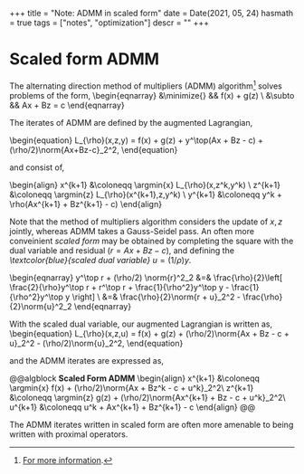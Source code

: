 +++
title = "Note: ADMM in scaled form"
date = Date(2021, 05, 24)
hasmath = true
tags = ["notes", "optimization"]
descr = ""
+++

# Scaled form ADMM

The alternating direction method of multipliers (ADMM) algorithm[^1] solves problems
of the form,
\begin{eqnarray}
	&\minimize{} && f(x) + g(z) \\
	&\subto && Ax + Bz = c
\end{eqnarray}

The iterates of ADMM are defined by the augmented Lagrangian,

\begin{equation}
	L_{\rho}(x,z,y) = f(x) + g(z) + y^\top(Ax + Bz - c) +
	(\rho/2)\norm{Ax+Bz-c}_2^2,
\end{equation}

and consist of,

\begin{align}
	x^{k+1} &\coloneqq \argmin{x} L_{\rho}(x,z^k,y^k) \\
	z^{k+1} &\coloneqq \argmin{z} L_{\rho}(x^{k+1},z,y^k) \\
	y^{k+1} &\coloneqq y^k + \rho(Ax^{k+1} + Bz^{k+1} - c)
\end{align}

Note that the method of multipliers algorithm considers the update of $x,z$
jointly, whereas ADMM takes a Gauss-Seidel pass. An often more conveinient
*scaled form* may be obtained by completing the square with the dual
variable and residual ($r = Ax + Bz - c$), and defining the *\textcolor{blue}{scaled dual variable}* $u =
(1/\rho)y$.

\begin{eqnarray}
	y^\top r + (\rho/2) \norm{r}^2_2 &=& \frac{\rho}{2}\left[
	\frac{2}{\rho}y^\top r + r^\top r + \frac{1}{\rho^2}y^\top y 
	- \frac{1}{\rho^2}y^\top y 
	\right] \\
	&=& \frac{\rho}{2}\norm{r + u}_2^2 - \frac{\rho}{2}\norm{u}^2_2
\end{eqnarray}

With the scaled dual variable, our augmented Lagrangian is written as,
\begin{equation}
	L_{\rho}(x,z,u) = f(x) + g(z) + (\rho/2)\norm{Ax + Bz - c + u}_2^2 -
	(\rho/2)\norm{u}_2^2,
\end{equation}

and the ADMM iterates are expressed as,

@@algblock
**Scaled Form ADMM**
\begin{align}
	x^{k+1} &\coloneqq \argmin{x} f(x) + (\rho/2)\norm{Ax + Bz^k - c + u^k}_2^2\\
	z^{k+1} &\coloneqq \argmin{z} g(z) + (\rho/2)\norm{Ax^{k+1} + Bz - c + u^k}_2^2\\
	u^{k+1} &\coloneqq u^k + Ax^{k+1} + Bz^{k+1} - c
\end{align}
@@

The ADMM iterates written in scaled form are often more amenable to being
written with proximal operators.

[^1]: [For more information](https://stanford.edu/~boyd/admm.html).
